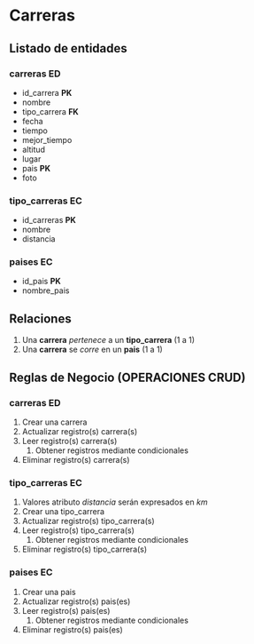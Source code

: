 # Carreras

## Listado de entidades

### carreras **ED**

-  id_carrera **PK**
-  nombre
-  tipo_carrera **FK**
-  fecha
-  tiempo
-  mejor_tiempo
-  altitud
-  lugar
-  pais **PK**
-  foto

### tipo_carreras **EC**

-  id_carreras **PK**
-  nombre
-  distancia

### paises **EC**

-  id_pais **PK**
-  nombre_pais

## Relaciones

1. Una **carrera** _pertenece_ a un **tipo_carrera** (1 a 1)
1. Una **carrera** se _corre_ en un **pais** (1 a 1)

## Reglas de Negocio (OPERACIONES CRUD)

### carreras **ED**

1. Crear una carrera
1. Actualizar registro(s) carrera(s)
1. Leer registro(s) carrera(s)
   1. Obtener registros mediante condicionales
1. Eliminar registro(s) carrera(s)

### tipo_carreras **EC**

1. Valores atributo _distancia_ serán expresados en _km_
1. Crear una tipo_carrera
1. Actualizar registro(s) tipo_carrera(s)
1. Leer registro(s) tipo_carrera(s)
   1. Obtener registros mediante condicionales
1. Eliminar registro(s) tipo_carrera(s)

### paises **EC**

1. Crear una pais
1. Actualizar registro(s) pais(es)
1. Leer registro(s) pais(es)
   1. Obtener registros mediante condicionales
1. Eliminar registro(s) pais(es)
